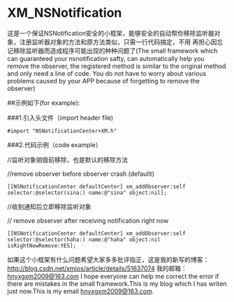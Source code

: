 # XM_NSNotification
这是一个保证NSNotification安全的小框架，能够安全的自动帮你移除监听器对象，注册监听器对象的方法和原方法类似，只需一行代码搞定，不用 再担心因忘记移除监听器而造成程序可能出现的种种问题了(The small framework which can guaranteed your nsnotification safty, can automatically help you remove the observer, the registered method is similar to the original method and only need a line of code. You do not have to worry about various problems caused by your APP because of forgetting to remove the observer)

##示例如下(for example):

###1.引入头文件（import header file)

```
#import "NSNotificationCenter+XM.h"
```

###2.代码示例（code example）

//监听对象销毁前移除，也是默认的移除方法

//remove observer before observer crash (defaullt)

```
[[NSNotificationCenter defaultCenter] xm_addObserver:self selector:@selector(sina:) name:@"sina" object:nil];
```

//收到通知后立即移除监听对象

// remove observer after receiving notification right now
```
[[NSNotificationCenter defaultCenter] xm_addObserver:self selector:@selector(haha:) name:@"haha" object:nil isRightNowRemove:YES];
```

如果这个小框架有什么问题希望大家多多批评指正，这是我的新写的博客：http://blog.csdn.net/xmios/article/details/51637074 
我的邮箱：hnyxgxm2009@163.com
I hope everyone can help me correct the error if there are mistakes in the small framework.This is my blog which I has writen just now.This is my email hnyxgxm2009@163.com.
